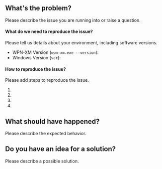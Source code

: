 ## What's the problem?
Please describe the issue you are running into or raise a question.

#### What do we need to reproduce the issue?
Please tell us details about your environment, including software versions.
- WPN-XM Version (`wpn-xm.exe --version`): 
- Windows Version (`ver`):

#### How to reproduce the issue?
Please add steps to reproduce the issue.

1. 
2.
3.
4.

## What should have happened?
Please describe the expected behavior.

## Do you have an idea for a solution?
Please describe a possible solution.
